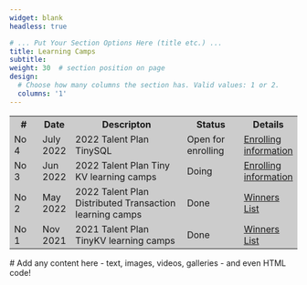 ```yaml
---
widget: blank
headless: true

# ... Put Your Section Options Here (title etc.) ...
title: Learning Camps
subtitle:
weight: 30  # section position on page
design:
  # Choose how many columns the section has. Valid values: 1 or 2.
  columns: '1'
---
```

<table width="100%" border="0" cellspacing="1" cellpadding="4" bgcolor="#cccccc" align="center">
  
  <tr>
  	 <th width="10%"  rowspan="1">#</th>
  	 <th width="10%"  rowspan="1">Date</th>
     <th width="40%"  rowspan="1">Descripton</th>
     <th width="20%"  rowspan="1">Status</th>
     <th width="20%"  rowspan="1">Details</th>
  </tr>
  
  <tr>
  	 <td width="10%"  rowspan="1">No 4</td>
  	 <td width="10%"  rowspan="1">July 2022</td>
     <td width="40%"  rowspan="1">
     2022 Talent Plan TinySQL 
 	</td>
     <td width="20%"  rowspan="1">Open for enrolling</td>
     <td width="20%"  rowspan="1">
     <a href="https://asktug.com/t/topic/694591">Enrolling information</a>
 	</td>
  </tr>

  <tr>
  	 <td width="10%"  rowspan="1">No 3</td>
  	 <td width="10%"  rowspan="1">Jun 2022</td>
     <td width="40%"  rowspan="1">
     2022 Talent Plan Tiny KV learning camps
 	</td>
     <td width="20%"  rowspan="1">Doing</td>
     <td width="20%"  rowspan="1">
     <a href="https://asktug.com/t/topic/665861">Enrolling information</a>
 	</td>
  </tr>

  <tr>
  	 <td width="10%"  rowspan="1">No 2</td>
  	 <td width="10%"  rowspan="1">May 2022</td>
     <td width="40%"  rowspan="1">
     2022 Talent Plan Distributed Transaction learning camps
 	</td>
     <td width="20%"  rowspan="1">Done</td>
     <td width="20%"  rowspan="1">
     <a href="https://asktug.com/t/topic/665106">Winners List</a>
 	</td>
  </tr>
  <tr>
  	 <td width="10%"  rowspan="1">No 1</td>
  	 <td width="10%"  rowspan="1">Nov 2021</td>
     <td width="40%"  rowspan="1">
     2021 Talent Plan TinyKV learning camps
 	</td>
     <td width="20%"  rowspan="1">Done</td>
     <td width="20%"  rowspan="1">
     <a href="https://asktug.com/t/topic/393068">Winners List</a>
 	</td>
  </tr>
</table>
# Add any content here - text, images, videos, galleries - and even HTML code!

